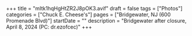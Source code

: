+++
title = "mItk1hqHgHtZR2J8pOK3.avif"
draft = false
tags = ["Photos"]
categories = ["Chuck E. Cheese's"]
pages = ["Bridgewater, NJ (600 Promenade Blvd)"]
startDate = ""
description = "Bridgewater after closure, April 8, 2024 (PC: dr.ezofcec)"
+++
